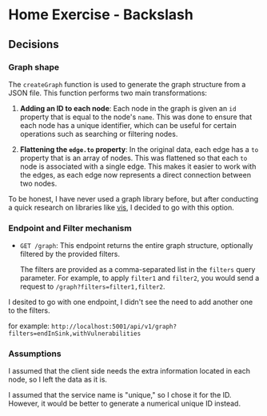 # Home Exercise - Backslash

## Decisions

### Graph shape

The `createGraph` function is used to generate the graph structure from a JSON file. This function performs two main transformations:

1. **Adding an ID to each node**: Each node in the graph is given an `id` property that is equal to the node's `name`. This was done to ensure that each node has a unique identifier, which can be useful for certain operations such as searching or filtering nodes.

2. **Flattening the `edge.to` property**: In the original data, each edge has a `to` property that is an array of nodes. This was flattened so that each `to` node is associated with a single edge. This makes it easier to work with the edges, as each edge now represents a direct connection between two nodes.

To be honest, I have never used a graph library before, but after conducting a quick research on libraries like [vis](https://github.com/crubier/react-graph-vis), I decided to go with this option.

### Endpoint and Filter mechanism

- `GET /graph`: This endpoint returns the entire graph structure, optionally filtered by the provided filters.

  The filters are provided as a comma-separated list in the `filters` query parameter. For example, to apply `filter1` and `filter2`, you would send a request to `/graph?filters=filter1,filter2`.

I desited to go with one endpoint, I didn't see the need to add another one to the filters.

for example:
`http://localhost:5001/api/v1/graph?filters=endInSink,withVulnerabilities`

### Assumptions

I assumed that the client side needs the extra information located in each node, so I left the data as it is.

I assumed that the service name is "unique," so I chose it for the ID. However, it would be better to generate a numerical unique ID instead.
